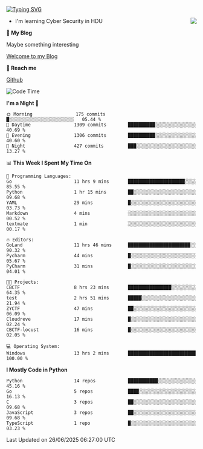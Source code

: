 [![Typing SVG](https://readme-typing-svg.herokuapp.com?font=Fira+Code&pause=1000&random=false&width=450&height=60&lines=Hello+%F0%9F%91%8B%F0%9F%8F%BB;I'm+JBNRZ)](https://git.io/typing-svg)

<a href="#">
  <img align="right" src="https://github-readme-stats.vercel.app/api?username=JBNRZ&show_icons=true&bg_color=15,f2f7fd,E0EAFC" />
</a>

- I'm learning Cyber Security in HDU

 **🌱 My Blog**

Maybe something interesting

[Welcome to my Blog](https://jbnrz.com.cn/)

 **💬 Reach me** 

[Github](https://github.com/JBNRZ)


<!--START_SECTION:waka-->
![Code Time](http://img.shields.io/badge/Code%20Time-1%2C292%20hrs%2032%20mins-blue)

**I'm a Night 🦉** 

```text
🌞 Morning                175 commits         █░░░░░░░░░░░░░░░░░░░░░░░░   05.44 % 
🌆 Daytime                1309 commits        ██████████░░░░░░░░░░░░░░░   40.69 % 
🌃 Evening                1306 commits        ██████████░░░░░░░░░░░░░░░   40.60 % 
🌙 Night                  427 commits         ███░░░░░░░░░░░░░░░░░░░░░░   13.27 % 
```


📊 **This Week I Spent My Time On** 

```text
💬 Programming Languages: 
Go                       11 hrs 9 mins       █████████████████████░░░░   85.55 % 
Python                   1 hr 15 mins        ██░░░░░░░░░░░░░░░░░░░░░░░   09.68 % 
YAML                     29 mins             █░░░░░░░░░░░░░░░░░░░░░░░░   03.73 % 
Markdown                 4 mins              ░░░░░░░░░░░░░░░░░░░░░░░░░   00.52 % 
textmate                 1 min               ░░░░░░░░░░░░░░░░░░░░░░░░░   00.17 % 

🔥 Editors: 
GoLand                   11 hrs 46 mins      ███████████████████████░░   90.32 % 
Pycharm                  44 mins             █░░░░░░░░░░░░░░░░░░░░░░░░   05.67 % 
PyCharm                  31 mins             █░░░░░░░░░░░░░░░░░░░░░░░░   04.01 % 

🐱‍💻 Projects: 
CBCTF                    8 hrs 23 mins       ████████████████░░░░░░░░░   64.35 % 
test                     2 hrs 51 mins       █████░░░░░░░░░░░░░░░░░░░░   21.94 % 
ZYCTF                    47 mins             ██░░░░░░░░░░░░░░░░░░░░░░░   06.09 % 
Cloudreve                17 mins             █░░░░░░░░░░░░░░░░░░░░░░░░   02.24 % 
CBCTF-locust             16 mins             █░░░░░░░░░░░░░░░░░░░░░░░░   02.05 % 

💻 Operating System: 
Windows                  13 hrs 2 mins       █████████████████████████   100.00 % 
```

**I Mostly Code in Python** 

```text
Python                   14 repos            ███████████░░░░░░░░░░░░░░   45.16 % 
Go                       5 repos             ████░░░░░░░░░░░░░░░░░░░░░   16.13 % 
C                        3 repos             ██░░░░░░░░░░░░░░░░░░░░░░░   09.68 % 
JavaScript               3 repos             ██░░░░░░░░░░░░░░░░░░░░░░░   09.68 % 
TypeScript               1 repo              █░░░░░░░░░░░░░░░░░░░░░░░░   03.23 % 
```




 Last Updated on 26/06/2025 06:27:00 UTC
<!--END_SECTION:waka-->
